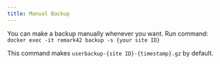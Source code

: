 ```yaml
---
title: Manual Backup
---
```


You can make a backup manually whenever you want. Run command:
`docker exec -it remark42 backup -s {your site ID}`

This command makes `userbackup-{site ID}-{timestamp}.gz` by default.
